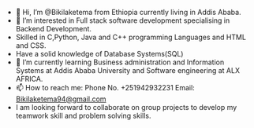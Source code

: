 - 👋 Hi, I’m @Bikilaketema from Ethiopia currently living in Addis Ababa.
- 👀 I’m interested in Full stack software development specialising in Backend Development.
- Skilled in C,Python, Java and C++ programming Languages and HTML and CSS. 
- Have a solid knowledge of Database Systems(SQL)
- 🌱 I’m currently learning Business administration and Information Systems at Addis Ababa University and Software engineering at ALX AFRICA.
- 📫 How to reach me: Phone No. +251942932231 Email: Bikilaketema94@gmail.com 
- I am looking forward to collaborate on group projects to develop my teamwork skill and problem solving skills.
